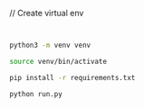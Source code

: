 // Create virtual env

```bash


python3 -m venv venv

source venv/bin/activate

pip install -r requirements.txt

python run.py
```
